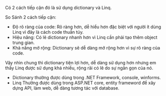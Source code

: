 Có 2 cách tiếp cận đó là sử dụng dictionary và Linq.

So Sánh 2 cách tiếp cận:
+ Độ rõ ràng của code: Rõ ràng hơn, dễ hiểu hơn đặc biệt với người ít dùng Linq vì đây là cách code thuần túy.
+ Hiệu năng: Có lẽ dictionary nhanh hơn vì Linq cần phải tạo thêm object trung gian.
+ Khả năng mở rộng: Dictionary sẽ dễ dàng mở rộng hơn vì sự rõ ràng của code.

Vậy nhìn chung thì dictionary tiện lợi hơn, dễ dàng sử dụng hơn nhưng em thấy Linq được sử dụng khá nhiều, rộng rãi có lẽ do sự ngăn gọn của nó.

- Dictionary thường được dùng trong .NET Framework, console, winforms.
- Linq Thường được dùng trong ASP.NET core, entity frameword để xây dựng API, làm web, dễ dàng tương tác với database.
